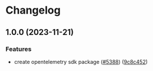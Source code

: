 # Changelog

## 1.0.0 (2023-11-21)


### Features

* create opentelemetry sdk package ([#5388](https://github.com/netlify/build/issues/5388)) ([9c8c452](https://github.com/netlify/build/commit/9c8c452edb6d062ac7f03eaa64e9a23e0791ad7c))
